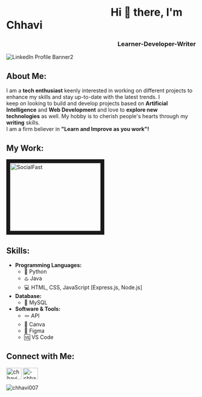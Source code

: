 # &emsp; &emsp; &emsp; &emsp; &emsp; &emsp; &emsp; &emsp; Hi 👋 there, I'm Chhavi
### &emsp; &emsp; &emsp; &emsp; &emsp; &emsp; &emsp; &emsp; &emsp; &emsp; &emsp; &emsp; &emsp; &emsp; &ensp; Learner-Developer-Writer
![LinkedIn Profile Banner2](https://github.com/Chhavi007/chhavi007/assets/123095799/23e84e74-3cb5-400f-abf9-37bb82f297f1)

## About Me: 
I am a <b>tech enthusiast</b> keenly interested in working on different projects to enhance my skills and stay up-to-date with the latest trends.
I keep on looking to build and develop projects based on <b>Artificial Intelligence</b> and <b>Web Development</b> and love to <b>explore new technologies</b> as well. My hobby is to cherish people's hearts through my <b>writing</b> skills.<br>I am a firm believer in <b>"Learn and Improve as you work"!</b>
## My Work: 
<a href="https://github.com/Chhavi007/SocialFast" target="_blank"><img src="![socialfastGIF gif](https://github.com/Chhavi007/chhavi007/assets/123095799/560ffe44-741b-4d3e-b359-beb4c07475f6)" alt="SocialFast" width="240" height="180" border="10" /></a>

## Skills: 
- <b>Programming Languages:</b>
  - 🐍 Python
  - ♨️ Java
  - 💻 HTML, CSS, JavaScript [Express.js, Node.js]
- <b>Database:</b>
  - 🐬 MySQL
- <b>Software & Tools:</b>
  - 🪢 API
  - 🔶 Canva
  - 🔶 Figma
  - 🆚 VS Code

## Connect with Me:
<p align="left">
<a href="https://github.com/chhavi007" target="blank"><img align="center" src="https://cdn.jsdelivr.net/npm/simple-icons@3.0.1/icons/github.svg" alt="chhavi007" height="30" width="40" /></a>
<a href="https://linkedin.com/in/-chhavi" target="blank"><img align="center" src="https://raw.githubusercontent.com/rahuldkjain/github-profile-readme-generator/master/src/images/icons/Social/linked-in-alt.svg" alt="-chhavi" height="30" width="40" /></a>
</p>
<p align="left"> <img src="https://komarev.com/ghpvc/?username=chhavi007&label=Profile%20views&color=0e75b6&style=flat" alt="chhavi007" /> </p>
